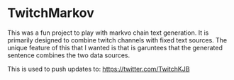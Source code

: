 # TwitchMarkov

This was a fun project to play with markvo chain text generation. It is primarily designed to combine twitch channels with fixed text sources. 
The unique feature of this that I wanted is that is garuntees that the generated sentence combines the two data sources.

This is used to push updates to:
https://twitter.com/TwitchKJB
